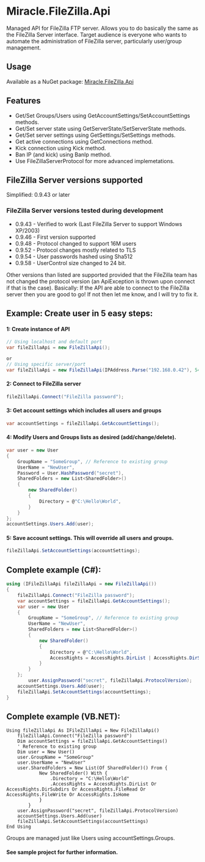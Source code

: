 Miracle.FileZilla.Api
=====================

Managed API for FileZilla FTP server. Allows you to do basically the same as the FileZilla Server interface.
Target audience is everyone who wants to automate the administration of FileZilla server, particularly user/group management.

## Usage
Available as a NuGet package: [Miracle.FileZilla.Api](https://www.nuget.org/packages/Miracle.FileZilla.Api/)

## Features
* Get/Set Groups/Users using GetAccountSettings/SetAccountSettings methods.
* Get/Set server state using GetServerState/SetServerState methods.
* Get/Set server settings using GetSettings/SetSettings methods.
* Get active connections using GetConnections method.
* Kick connection using Kick method.
* Ban IP (and kick) using BanIp method.
* Use FileZillaServerProtocol for more advanced implemetations.

## FileZilla Server versions supported
Simplified: 0.9.43 or later

### FileZilla Server versions tested during development
* 0.9.43 - Verified to work (Last FileZilla Server to support Windows XP/2003)
* 0.9.46 - First version supported
* 0.9.48 - Protocol changed to support 16M users
* 0.9.52 - Protocol changes mostly related to TLS
* 0.9.54 - User passwords hashed using Sha512
* 0.9.58 - UserControl size changed to 24 bit.

Other versions than listed are supported provided that the FileZilla team has not changed the protocol version (an ApiException is thrown upon connect if that is the case).
Basically: If the API are able to connect to the FileZilla server then you are good to go!
If not then let me know, and I will try to fix it.

## Example: Create user in 5 easy steps:

#### 1: Create instance of API
```csharp
// Using localhost and default port
var fileZillaApi = new FileZillaApi();

or
// Using specific server/port
var fileZillaApi = new FileZillaApi(IPAddress.Parse("192.168.0.42"), 54321);
```

#### 2: Connect to FileZilla server
```csharp
fileZillaApi.Connect("FileZilla password");
```

#### 3: Get account settings which includes all users and groups
```csharp
var accountSettings = fileZillaApi.GetAccountSettings();
```

#### 4: Modify Users and Groups lists as desired (add/change/delete). 
```csharp
var user = new User
{
	GroupName = "SomeGroup", // Reference to existing group
	UserName = "NewUser",
	Password = User.HashPassword("secret"),
	SharedFolders = new List<SharedFolder>()
	{
		new SharedFolder()
		{
			Directory = @"C:\Hello\World",
		}
	}
};
accountSettings.Users.Add(user);
```
#### 5: Save account settings. This will override all users and groups. 
```csharp
fileZillaApi.SetAccountSettings(accountSettings);
```

## Complete example (C#):
```csharp
using (IFileZillaApi fileZillaApi = new FileZillaApi())
{
    fileZillaApi.Connect("FileZilla password");
    var accountSettings = fileZillaApi.GetAccountSettings();
    var user = new User
    {
        GroupName = "SomeGroup", // Reference to existing group
        UserName = "NewUser",
        SharedFolders = new List<SharedFolder>()
        {
            new SharedFolder()
            {
                Directory = @"C:\Hello\World",
                AccessRights = AccessRights.DirList | AccessRights.DirSubdirs | AccessRights.FileRead | AccessRights.FileWrite | AccessRights.IsHome
            }
        }
    };
		user.AssignPassword("secret", fileZillaApi.ProtocolVersion);
    accountSettings.Users.Add(user);
    fileZillaApi.SetAccountSettings(accountSettings);
}
```
## Complete example (VB.NET):
```vbnet
Using fileZillaApi As IFileZillaApi = New FileZillaApi()
    fileZillaApi.Connect("FileZilla password")
    Dim accountSettings = fileZillaApi.GetAccountSettings()
    ' Reference to existing group
    Dim user = New User()
    user.GroupName = "SomeGroup"
    user.UserName = "NewUser"
    user.SharedFolders = New List(Of SharedFolder)() From {
            New SharedFolder() With {
                .Directory = "C:\Hello\World"
				.AccessRights = AccessRights.DirList Or AccessRights.DirSubdirs Or AccessRights.FileRead Or AccessRights.FileWrite Or AccessRights.IsHome
            }
        }
    user.AssignPassword("secret", fileZillaApi.ProtocolVersion)
    accountSettings.Users.Add(user)
    fileZillaApi.SetAccountSettings(accountSettings)
End Using
```

Groups are managed just like Users using accountSettings.Groups.

#### See sample project for further information.

